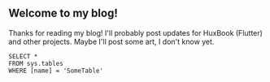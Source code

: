 ## Welcome to my blog!
Thanks for reading my blog! I'll probably post updates for HuxBook (Flutter) and other projects. Maybe I'll post some art, I don't know yet.
 ```tsql
 SELECT *
 FROM sys.tables
 WHERE [name] = 'SomeTable'
 ```
